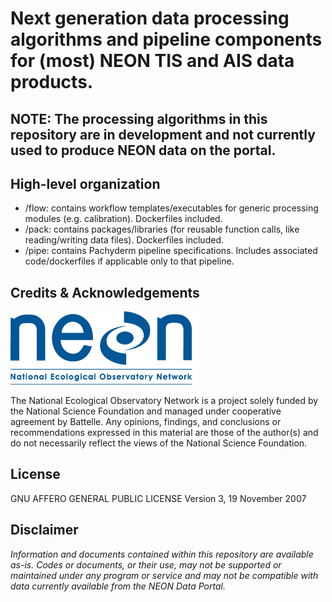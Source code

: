 #	Next generation data processing algorithms and pipeline components for (most) NEON TIS and AIS data products.

##  NOTE: The processing algorithms in this repository are in development and not currently used to produce NEON data on the portal. 

##  High-level organization

- /flow: contains workflow templates/executables for generic processing modules (e.g. calibration). Dockerfiles included.
- /pack: contains packages/libraries (for reusable function calls, like reading/writing data files). Dockerfiles included. 
- /pipe: contains Pachyderm pipeline specifications. Includes associated code/dockerfiles if applicable only to that pipeline. 


## Credits & Acknowledgements


<!-- HTML tags to produce image, resize, add hyperlink. -->
<!-- ONLY WORKS WITH HTML or GITHUB documents -->
<a href="http://www.neonscience.org/">
<img src="logo.png" width="300px" />
</a>

<!-- Acknowledgements text -->
The National Ecological Observatory Network is a project solely funded by the National Science Foundation and managed under cooperative agreement by Battelle. Any opinions, findings, and conclusions or recommendations expressed in this material are those of the author(s) and do not necessarily reflect the views of the National Science Foundation.


<!-- ****** License ****** -->
## License
GNU AFFERO GENERAL PUBLIC LICENSE Version 3, 19 November 2007



<!-- ****** Disclaimer ****** -->
## Disclaimer
*Information and documents contained within this repository are available as-is. Codes or documents, or their use, may not be supported or maintained under any program or service and may not be compatible with data currently available from the NEON Data Portal.*

